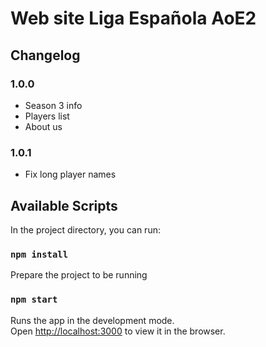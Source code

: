 # Web site Liga Española AoE2

## Changelog

### 1.0.0

- Season 3 info
- Players list
- About us

### 1.0.1

- Fix long player names

## Available Scripts

In the project directory, you can run:

### `npm install`

Prepare the project to be running

### `npm start`

Runs the app in the development mode.\
Open [http://localhost:3000](http://localhost:3000) to view it in the browser.
